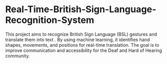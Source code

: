 # Real-Time-British-Sign-Language-Recognition-System
This project aims to recognize British Sign Language (BSL) gestures and translate them into text . By using machine learning, it identifies hand shapes, movements, and positions for real-time translation. The goal is to improve communication and accessibility for the Deaf and Hard of Hearing community.
